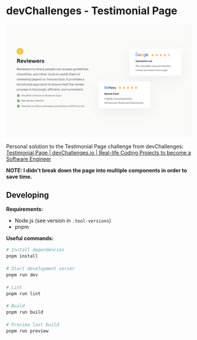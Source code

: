 # devChallenges - Testimonial Page

![Solution screenshot](./docs/screenshots/solution-screenshot.png)

Personal solution to the Testimonial Page challenge from devChallenges: [Testimonial Page | devChallenges.io | Real-life Coding Projects to become a Software Engineer](https://devchallenges.io/challenge/testimonial-page)

**NOTE: I didn't break down the page into multiple components in order to save time.**

## Developing

**Requirements:**

-   Node.js (see version in `.tool-versions`)
-   pnpm

**Useful commands:**

```bash
# Install dependencies
pnpm install

# Start development server
pnpm run dev

# Lint
pnpm run lint

# Build
pnpm run build

# Preview last build
pnpm run preview
```
